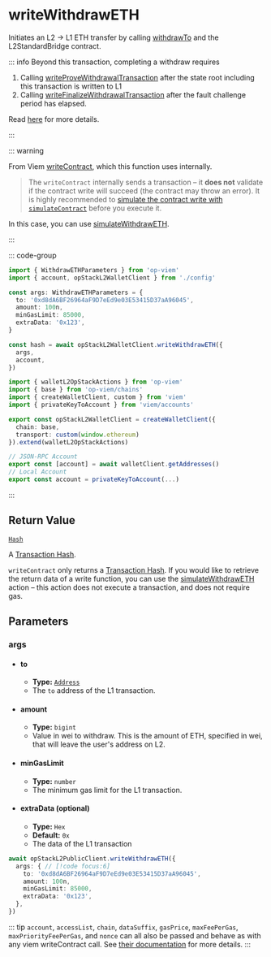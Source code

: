 # writeWithdrawETH

Initiates an L2 -> L1 ETH transfer by calling [withdrawTo](https://github.com/ethereum-optimism/optimism/blob/develop/packages/contracts-bedrock/src/L2/L2StandardBridge.sol#L110) and the L2StandardBridge contract.

::: info
Beyond this transaction, completing a withdraw requires

1. Calling [writeProveWithdrawalTransaction](/docs/actions/wallet/L1/writeProveWithdrawalTransaction) after the state root including this transaction is written to L1
2. Calling [writeFinalizeWithdrawalTransaction](/docs/actions/wallet/L1/writeFinalizeWithdrawalTransaction) after the fault challenge period has elapsed.

Read [here](https://community.optimism.io/docs/developers/bridge/messaging/#for-op-mainnet-l2-to-ethereum-l1-transactions) for more details.

:::

::: warning

From Viem [writeContract]((https://viem.sh/docs/contract/writeContract.html#writecontract)), which this function uses internally.

> The `writeContract` internally sends a transaction – it **does not** validate if the contract write will succeed (the contract may throw an error). It is highly recommended to [simulate the contract write with `simulateContract`](#usage) before you execute it.

In this case, you can use [simulateWithdrawETH](/docs/actions/public/L2/simulateWithdrawETH).

:::

::: code-group

```ts [example.ts]
import { WithdrawETHParameters } from 'op-viem'
import { account, opStackL2WalletClient } from './config'

const args: WithdrawETHParameters = {
  to: '0xd8dA6BF26964aF9D7eEd9e03E53415D37aA96045',
  amount: 100n,
  minGasLimit: 85000,
  extraData: '0x123',
}

const hash = await opStackL2WalletClient.writeWithdrawETH({
  args,
  account,
})
```

```ts [config.ts]
import { walletL2OpStackActions } from 'op-viem'
import { base } from 'op-viem/chains'
import { createWalletClient, custom } from 'viem'
import { privateKeyToAccount } from 'viem/accounts'

export const opStackL2WalletClient = createWalletClient({
  chain: base,
  transport: custom(window.ethereum)
}).extend(walletL2OpStackActions)

// JSON-RPC Account
export const [account] = await walletClient.getAddresses()
// Local Account
export const account = privateKeyToAccount(...)
```

:::

## Return Value

[`Hash`](https://viem.sh/docs/glossary/types#hash)

A [Transaction Hash](https://viem.sh/docs/glossary/terms#hash).

`writeContract` only returns a [Transaction Hash](https://viem.sh/docs/glossary/terms#hash). If you would like to retrieve the return data of a write function, you can use the [simulateWithdrawETH](/docs/actions/public/L2/simulateWithdrawETH) action – this action does not execute a transaction, and does not require gas.

## Parameters

### args

- #### to
  - **Type:** [`Address`](https://viem.sh/docs/glossary/types#address)
  - The `to` address of the L1 transaction.

- #### amount
  - **Type:** `bigint`
  - Value in wei to withdraw. This is the amount of ETH, specified in wei, that will leave the user's address on L2.

- #### minGasLimit
  - **Type:** `number`
  - The minimum gas limit for the L1 transaction.

- #### extraData (optional)
  - **Type:** `Hex`
  - **Default:** `0x`
  - The data of the L1 transaction

```ts
await opStackL2PublicClient.writeWithdrawETH({
  args: { // [!code focus:6]
    to: '0xd8dA6BF26964aF9D7eEd9e03E53415D37aA96045',
    amount: 100n,
    minGasLimit: 85000,
    extraData: '0x123',
  },
})
```

::: tip
`account`, `accessList`, `chain`, `dataSuffix`, `gasPrice`, `maxFeePerGas`, `maxPriorityFeePerGas`, and `nonce` can all also be passed and behave as with any viem writeContract call. See [their documentation](https://viem.sh/docs/contract/writeContract.html#writecontract) for more details.
:::
